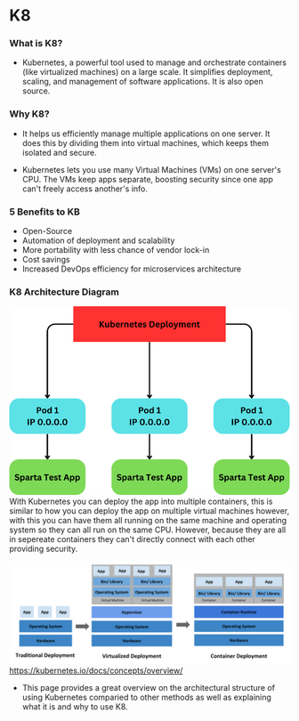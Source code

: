 # K8

### What is K8?

- Kubernetes, a powerful tool used to manage and orchestrate containers (like virtualized machines) on a large scale. It simplifies deployment, scaling, and management of software applications. It is also open source.

### Why K8?

- It helps us efficiently manage multiple applications on one server. It does this by dividing them into virtual machines, which keeps them isolated and secure.

- Kubernetes lets you use many Virtual Machines (VMs) on one server's CPU. The VMs keep apps separate, boosting security since one app can't freely access another's info.

### 5 Benefits to KB

- Open-Source
- Automation of deployment and scalability
- More portability with less chance of vendor lock-in
- Cost savings
- Increased DevOps efficiency for microservices architecture

### K8 Architecture Diagram

![](images/Kubernetes-Deployment.png)
With Kubernetes you can deploy the app into multiple containers, this is similar to how you can deploy the app on multiple virtual machines however, with this you can have them all running on the same machine and operating system so they can all run on the same CPU. However, because they are all in sepereate containers they can't directly connect with each other providing security.

![](images/Container_Evolution.svg)
https://kubernetes.io/docs/concepts/overview/
- This page provides a great overview on the architectural structure of using Kubernetes comparied to other methods as well as explaining what it is and why to use K8.